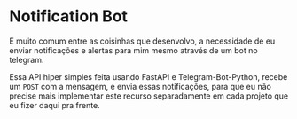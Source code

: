 # Notification Bot

É muito comum entre as coisinhas que desenvolvo, a necessidade de eu enviar notificações e alertas para mim mesmo através de um bot no telegram.

Essa API hiper simples feita usando FastAPI e Telegram-Bot-Python, recebe um `POST` com a mensagem, e envia essas notificações, para que eu não precise mais implementar este recurso separadamente em cada projeto que eu fizer daqui pra frente.

